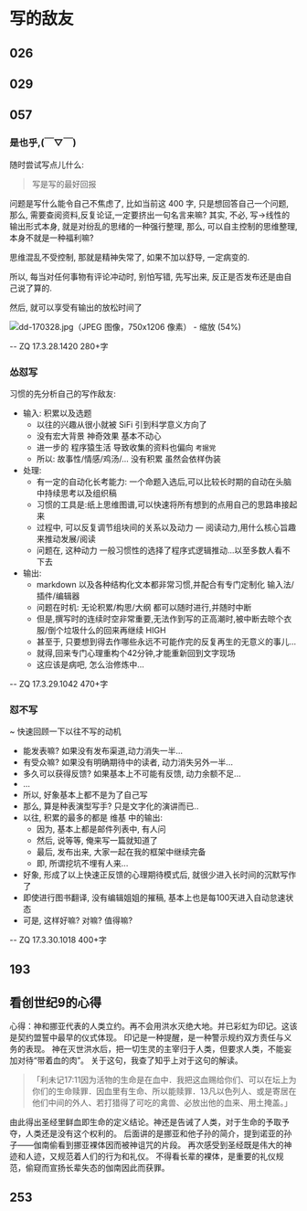 # 写的敌友

## 026

## 029

## 057

### 是也乎,(￣▽￣)

随时尝试写点儿什么:

> 写是写的最好回报

问题是写什么能令自己不焦虑了,
比如当前这 400 字, 只是想回答自己一个问题,
那么, 需要查阅资料,反复论证,一定要挤出一句名言来嘛?
其实, 不必, 写-\>线性的输出形式本身, 就是对纷乱的思绪的一种强行整理,
那么, 可以自主控制的思维整理, 本身不就是一种福利嘛?

思维混乱不受控制, 那就是精神失常了,
如果不加以舒导, 一定病变的.

所以, 每当对任何事物有评论冲动时, 别怕写错,
先写出来, 反正是否发布还是由自己说了算的.

然后, 就可以享受有输出的放松时间了

![dd-170328.jpg（JPEG 图像，750x1206 像素） - 缩放 (54%)][image-1]

-- ZQ 17.3.28.1420 280+字

### 怂怼写
习惯的先分析自己的写作敌友:

- 输入: 积累以及选题
	- 以往的兴趣从很小就被 SiFi 引到科学意义方向了
	- 没有宏大背景 神奇效果 基本不动心
	- 进一步的 程序猿生活 导致收集的资料也偏向 `考据党`
	- 所以: 故事性/情感/鸡汤/… 没有积累 虽然会依样伪装
- 处理:
	- 有一定的自动化长考能力: 一个命题入选后,可以比较长时期的自动在头脑中持续思考以及组织稿
	- 习惯的工具是:纸上思维图谱,可以快速将所有想到的点用自己的思路串接起来
	- 过程中, 可以反复调节组块间的关系以及动力 — 阅读动力,用什么核心旨趣来推动发展/阅读
	- 问题在, 这种动力 一般习惯性的选择了程序式逻辑推动...以至多数人看不下去
- 输出:
	- markdown 以及各种结构化文本都非常习惯,并配合有专门定制化 输入法/插件/编辑器
	- 问题在时机: 无论积累/构思/大纲 都可以随时进行,并随时中断
	- 但是,撰写时的连续时空非常重要,无法作到写的正高潮时,被中断去晾个衣服/倒个垃圾什么的回来再继续 HIGH
	- 甚至于, 只要想到得去作哪些永远不可能作完的反复再生的无意义的事儿…
	- 就得,回来专门心理重构个42分钟,才能重新回到文字现场
	- 这应该是病吧, 怎么治修炼中…

-- ZQ 17.3.29.1042 470+字


### 怼不写
~ 快速回顾一下以往不写的动机

- 能发表嘛? 如果没有发布渠道,动力消失一半...
- 有受众嘛? 如果没有明确期待中的读者, 动力消失另外一半...
- 多久可以获得反馈? 如果基本上不可能有反馈, 动力余额不足...
- ...
- 所以, 好象基本上都不是为了自己写
- 那么, 算是种表演型写手? 只是文字化的演讲而已..
- 以往, 积累的最多的都是 维基 中的输出:
    + 因为, 基本上都是邮件列表中, 有人问
    + 然后, 说等等, 俺来写一篇就知道了
    + 最后, 发布出来, 大家一起在我的框架中继续完备
    + 即, 所谓挖坑不埋有人来...
- 好象, 形成了以上快速正反馈的心理期待模式后, 就很少进入长时间的沉默写作了
- 即使进行图书翻译, 没有编辑姐姐的摧稿, 基本上也是每100天进入自动怠速状态
- 可是, 这样好嘛? 对嘛? 值得嘛?

-- ZQ 17.3.30.1018 400+字


## 193

## 看创世纪9的心得
心得：神和挪亚代表的人类立约。再不会用洪水灭绝大地。并已彩虹为印记。这该是契约盟誓中最早的仪式体现。
印记是一种提醒，是一种警示规约双方责任与义务的表现。
神在灭世洪水后，把一切生灵的主宰归于人类，但要求人类，不能妄加对待“带着血的肉”。
关于这句，我查了知乎上对于这句的解读。
>  「利未记17:11因为活物的生命是在血中．我把这血赐给你们、可以在坛上为你们的生命赎罪．因血里有生命、所以能赎罪．13凡以色列人、或是寄居在他们中间的外人、若打猎得了可吃的禽兽、必放出他的血来、用土掩盖。」

由此得出圣经里鲜血即生命的定义结论。神还是告诫了人类，对于生命的予取予夺，人类还是没有这个权利的。
后面讲的是挪亚和他子孙的简介，提到诺亚的孙子——伽南偷看到挪亚裸体因而被神诅咒的片段。
再次感受到圣经既是伟大的神迹和人迹，又规范着人们的行为和礼仪。
不得看长辈的裸体，是重要的礼仪规范，偷窥而宣扬长辈失态的伽南因此而获罪。


## 253

[image-1]:	http://openmindclub.qiniucdn.com/res/tapes/GC4/S10E15gDAMA/dd-170328.jpg?imageView2/2/w/200
